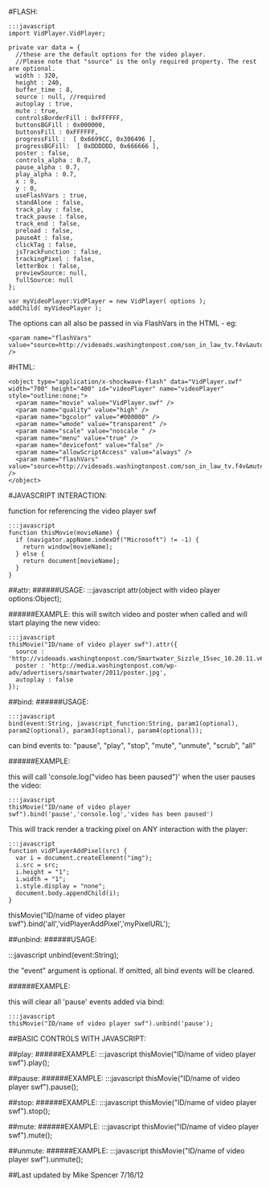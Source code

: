 #FLASH:
    
    :::javascript
    import VidPlayer.VidPlayer;
    
    private var data = {
      //these are the default options for the video player.
      //Please note that "source" is the only required property. The rest are optional.
      width : 320,
      height : 240,
      buffer_time : 8,
      source : null, //required
      autoplay : true,
      mute : true,
      controlsBorderFill : 0xFFFFFF,
      buttonsBGFill : 0x000000,
      buttonsFill : 0xFFFFFF,
      progressFill :  [ 0x6699CC, 0x306496 ],
      progressBGFill:  [ 0xDDDDDD, 0x666666 ],
      poster : false,
      controls_alpha : 0.7,
      pause_alpha : 0.7,
      play_alpha : 0.7,
      x : 0,
      y : 0,
      useFlashVars : true,
      standAlone : false,
      track_play : false,
      track_pause : false,
      track_end : false,
      preload : false,
      pauseAt : false,
      clickTag : false,
      jsTrackFunction : false,
      trackingPixel : false,
      letterBox : false,
      previewSource: null,
      fullSource: null
    };
    
    var myVideoPlayer:VidPlayer = new VidPlayer( options );
    addChild( myVideoPlayer );
    


The options can all also be passed in via FlashVars in the HTML - eg:

    <param name="flashVars" value="source=http://videoads.washingtonpost.com/son_in_law_tv.f4v&autoplay=false&mute=false" />


#HTML:

    <object type="application/x-shockwave-flash" data="VidPlayer.swf" width="700" height="400" id="videoPlayer" name="videoPlayer" style="outline:none;">
      <param name="movie" value="VidPlayer.swf" />
      <param name="quality" value="high" />
      <param name="bgcolor" value="#000000" />
      <param name="wmode" value="transparent" />
      <param name="scale" value="noscale " />
      <param name="menu" value="true" />
      <param name="devicefont" value="false" />
      <param name="allowScriptAccess" value="always" />
      <param name="flashVars" value="source=http://videoads.washingtonpost.com/son_in_law_tv.f4v&mute=false&autoplay=false&standAlone=true" />
    </object>



#JAVASCRIPT INTERACTION:

function for referencing the video player swf
    
    :::javascript
    function thisMovie(movieName) {
      if (navigator.appName.indexOf("Microsoft") != -1) {
        return window[movieName];
      } else {
        return document[movieName];
      }
    }


##attr:
######USAGE: 
    :::javascript
    attr(object with video player options:Object);

######EXAMPLE:
this will switch video and poster when called and will start playing the new video:
    
    :::javascript
    thisMovie("ID/name of video player swf").attr({
      source : 'http://videoads.washingtonpost.com/Smartwater_Sizzle_15sec_10.20.11.v6_HR.f4v',
      poster : 'http://media.washingtonpost.com/wp-adv/advertisers/smartwater/2011/poster.jpg',
      autoplay : false
    });



##bind:
######USAGE: 

    :::javascript
    bind(event:String, javascript_function:String, param1(optional), param2(optional), param3(optional), param4(optional));
    
can bind events to: "pause", "play", "stop", "mute", "unmute", "scrub", "all"

######EXAMPLE:

this will call 'console.log("video has been paused")' when the user pauses the video:

    :::javascript
    thisMovie("ID/name of video player swf").bind('pause','console.log','video has been paused')

This will track render a tracking pixel on ANY interaction with the player:
    
    
    :::javascript
    function vidPlayerAddPixel(src) {
      var i = document.createElement("img");
      i.src = src;
      i.height = "1";
      i.width = "1";
      i.style.display = "none";
      document.body.appendChild(i);
    }
    
   thisMovie("ID/name of video player swf").bind('all','vidPlayerAddPixel','myPixelURL'); 
   

##unbind:
######USAGE: 
   
   :::javascript
    unbind(event:String);
    
the "event" argument is optional. If omitted, all bind events will be cleared.

######EXAMPLE:

this will clear all 'pause' events added via bind:
    
    :::javascript
    thisMovie("ID/name of video player swf").unbind('pause');



##BASIC CONTROLS WITH JAVASCRIPT:

##play:
######EXAMPLE:
    :::javascript
    thisMovie("ID/name of video player swf").play();

##pause:
######EXAMPLE:
    :::javascript
    thisMovie("ID/name of video player swf").pause();

##stop:
######EXAMPLE:
    :::javascript
    thisMovie("ID/name of video player swf").stop();

##mute:
######EXAMPLE:
    :::javascript
    thisMovie("ID/name of video player swf").mute();

##unmute:
######EXAMPLE:
    :::javascript
    thisMovie("ID/name of video player swf").unmute();
    

##Last updated by Mike Spencer 7/16/12